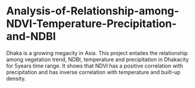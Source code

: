 # Analysis-of-Relationship-among-NDVI-Temperature-Precipitation-and-NDBI
Dhaka is a growing megacity in Asia. This project entailes the relationship among vegetation trend, NDBI, temperature and precipitation in Dhakacity for 5years time range. It shows that NDVI has a positive correlation  with precipitation and has inverse correlation with temperature and built-up density. 
